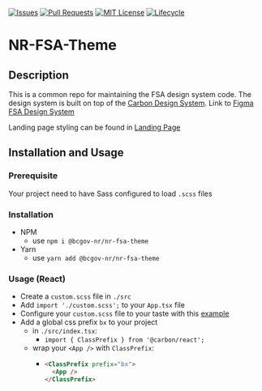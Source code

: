 <!-- Project Shields -->

[![Issues](https://img.shields.io/github/issues/bcgov/nr-fsa-theme)](/../../issues)
[![Pull Requests](https://img.shields.io/github/issues-pr/bcgov/nr-fsa-theme)](/../../pulls)
[![MIT License](https://img.shields.io/github/license/bcgov/nr-fsa-theme.svg)](/LICENSE)
[![Lifecycle](https://img.shields.io/badge/Lifecycle-Experimental-339999)](https://github.com/bcgov/repomountie/blob/master/doc/lifecycle-badges.md)

# **NR-FSA-Theme**

## Description
This is a common repo for maintaining the FSA design system code. The design system is built on top of the [Carbon Design System](https://carbondesignsystem.com). Link to [Figma FSA Design System](https://www.figma.com/file/KDXuYanyOsBCM5vpPmNvGf/FSA-Design-System?node-id=58-2763&t=Xj2VFLJE3BlUdkds-0)

Landing page styling can be found in [Landing Page](/style-sheets/landing-page-components-overrides.scss)

## Installation and Usage

### Prerequisite
Your project need to have Sass configured to load `.scss` files

### Installation
- NPM
    - use `npm i @bcgov-nr/nr-fsa-theme`
- Yarn
    - use `yarn add @bcgov-nr/nr-fsa-theme`

### Usage (React)
- Create a `custom.scss` file in `./src`
- Add `import './custom.scss';` to your `App.tsx` file
- Configure your `custom.scss` file to your taste with this [example](/examples/React/example-custom.scss)
- Add a global css prefix `bx` to your project
    - in `./src/index.tsx`:
        - `import { ClassPrefix } from '@carbon/react';`
    - wrap your `<App />` with `ClassPrefix`:
        - ```html
          <ClassPrefix prefix="bx">
            <App />
          </ClassPrefix>
          ```
